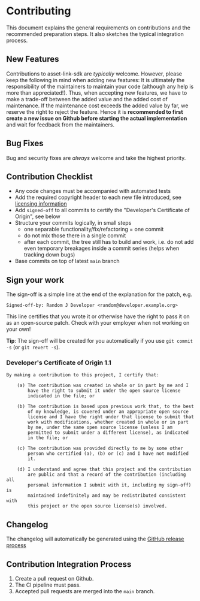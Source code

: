 # Contributing

This document explains the general requirements on contributions and the recommended preparation steps.
It also sketches the typical integration process.

## New Features

Contributions to asset-link-sdk are _typically_ welcome.
However, please keep the following in mind when adding new features:
It is ultimately the responsibility of the maintainers to maintain your code (although any help is more than appreciated!).
Thus, when accepting new features, we have to make a trade-off between the added value and the added cost of maintenance.
If the maintenance cost exceeds the added value by far, we reserve the right to reject the feature.
Hence it is **recommended to first create a new issue on Github before starting the actual implementation**
and wait for feedback from the maintainers.

## Bug Fixes

Bug and security fixes are _always_ welcome and take the highest priority.

## Contribution Checklist

- Any code changes must be accompanied with automated tests
- Add the required copyright header to each new file introduced, see [licensing information](LICENSE)
- Add `signed-off` to all commits to certify the "Developer's Certificate of Origin", see below
- Structure your commits logically, in small steps
  - one separable functionality/fix/refactoring = one commit
  - do not mix those there in a single commit
  - after each commit, the tree still has to build and work, i.e. do not add
    even temporary breakages inside a commit series (helps when tracking down
    bugs)
- Base commits on top of latest `main` branch

## Sign your work

The sign-off is a simple line at the end of the explanation for the patch, e.g.

    Signed-off-by: Random J Developer <random@developer.example.org>

This line certifies that you wrote it or otherwise have the right to pass it on as an open-source patch.
Check with your employer when not working on your own!

**Tip**: The sign-off will be created for you automatically if you use `git commit -s` (or `git revert -s`).

### Developer's Certificate of Origin 1.1

    By making a contribution to this project, I certify that:

        (a) The contribution was created in whole or in part by me and I
            have the right to submit it under the open source license
            indicated in the file; or

        (b) The contribution is based upon previous work that, to the best
            of my knowledge, is covered under an appropriate open source
            license and I have the right under that license to submit that
            work with modifications, whether created in whole or in part
            by me, under the same open source license (unless I am
            permitted to submit under a different license), as indicated
            in the file; or

        (c) The contribution was provided directly to me by some other
            person who certified (a), (b) or (c) and I have not modified
            it.

        (d) I understand and agree that this project and the contribution
            are public and that a record of the contribution (including all
            personal information I submit with it, including my sign-off) is
            maintained indefinitely and may be redistributed consistent with
            this project or the open source license(s) involved.

## Changelog

The changelog will automatically be generated using the [GitHub release process](https://docs.github.com/en/repositories/releasing-projects-on-github/automatically-generated-release-notes)

## Contribution Integration Process

1. Create a pull request on Github.
2. The CI pipeline must pass.
3. Accepted pull requests are merged into the `main` branch.
